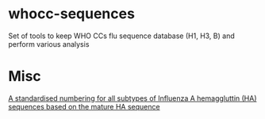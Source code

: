 # whocc-sequences
Set of tools to keep WHO CCs flu sequence database (H1, H3, B) and perform various analysis

# Misc

[A standardised numbering for all subtypes of Influenza A hemaggluttin (HA) sequences based on the mature HA sequence](https://notebook.antigenic-cartography.org/dave/mds/HAcomparison/HAnumbering/sequences_comparison.html)
